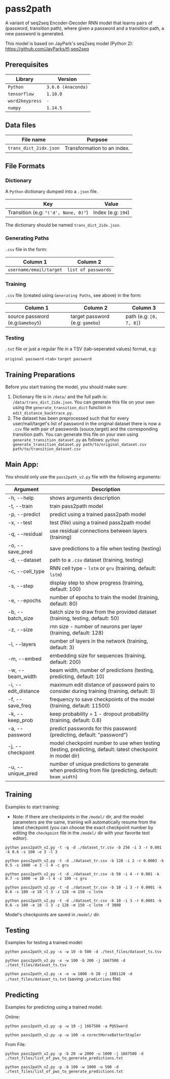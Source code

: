 # pass2path
A variant of seq2seq Encoder-Decoder RNN model that learns pairs of
(password, transition path), where given a password and a transition path, a
new password is generated.

This model is based on JayPark's seq2seq model (Python 2): https://github.com/JayParks/tf-seq2seq

## Prerequisites
|Library         | Version |
|----------------------|----|
|`Python`|  `3.6.6 (Anaconda)`|
|`tensorflow`|  `1.10.0`|
|`word2keypress`|  `-`|
|`numpy`|  `1.14.5`|

## Data files

|File name         | Purpsoe |
|----------------------|----|
|`trans_dict_2idx.json`|  Transformation to an index.|

## File Formats

### Dictionary
A `Python` dictionary dumped into a `.json` file.

|Key       | Value |
|----------------------|----|
|Transition (e.g: `"('d', None, 0)"`)         | Index (e.g: `194`) |

The dictionary should be named `trans_dict_2idx.json`.

### Generating Paths
`.csv` file in the form:

|Column 1        | Column 2 |
|----------------------|----|
|`username/email/target`         | `list of passwords` |

### Training
`.csv` file (created using `Generating Paths`, see above) in the form:

|Column 1  | Column 2 | Column 3 |
|----------|----------|----------|
|source password (e.g:`Gameboy5`)| target password (e.g: `gamebo`) | path (e.g: `[0, 7, 8]`) |

### Testing

`.txt` file or just a regular file in a TSV (tab-seperated values) format, e.g:

`original password` `<tab>` `target password`


## Training Preparations

Before you start training the model, you should make sure:
1. Dictionary file is in `/data/` and the full path is: `/data/trans_dict_2idx.json`. You can generate this file on your own using the `generate_transition_dict` function in `edit_distance_backtrace.py`.
2. The dataset has been preprocessed such that for every user/mail/target's list of password in the original dataset there is now a `.csv` file with pair of passwords (souce,target) and the corresponding transition path. You can generate this file on your own using `generate_transition_dataset.py` as follows: `python generate_transition_dataset.py path/to/original_dataset.csv path/to/transition_dataset.csv`

## Main App:

You should only use the `pass2path_v2.py` file with the following arguments:

|Argument                 | Description                                 |
|-------------------------|---------------------------------------------|
|-h, --help       | shows arguments description             |
|-t, --train      | train pass2path model                   |
|-p, --predict    | predict using a trained pass2path model |
|-x, --test       | test (file) using a trained pass2path model |
|-q, --residual| use residual connections between layers (training) |
|-o, --save_pred| save predictions to a file when testing (testing) |
|-d, --dataset| path to a `.csv` dataset (training, testing)|
|-c, --cell_type| RNN cell type - `lstm` or `gru` (training, default: `lstm`) |
|-s, --step| display step to show progress (training, default: 100) |
|-e, --epochs| number of epochs to train the model (training, default: 80) |
|-b, --batch_size| batch size to draw from the provided dataset (training, testing, default: 50) |
|-z, --size| rnn size - number of neurons per layer (training, default: 128) |
|-l, --layers| number of layers in the network (training, default: 3) |
|-m, --embed| embedding size for sequences (training, default: 200) |
|-w, --beam_width| beam width, number of predictions (testing, predicting, default: 10) |
|-i, --edit_distance| maximum edit distance of password pairs to consider during training (training, default: 3) |
|-f, --save_freq| frequency to save checkpoints of the model (training, default: 11500) |
|-k, --keep_prob| keep probability = 1 - dropout probability (training, default: 0.8) |
|-a, --password| predict passwords for this password (predicting, default: "password") |
|-j, --checkpoint| model checkpoint number to use when testing (testing, predicting, default: latest checkpoint in model dir) |
|-u, --unique_pred| number of unique predictions to generate when predicting from file (predicting, default: `beam_width`) |

## Training

Examples to start training:

* Note: if there are checkpoints in the `/model/` dir, and the model parameters are the same, training will automatically resume from the latest checkpoint (you can choose the exact checkpoint number by editing the `checkpoint` file in the `/model/` dir with your favorite text editor).

`python pass2path_v2.py -t -q -d ./dataset_tr.csv -b 256 -i 3 -r 0.001 -k 0.6 -s 100 -e 3 -l 3`

`python pass2path_v2.py -t -d ./dataset_tr.csv -b 128 -i 2 -r 0.0003 -k 0.5 -s 1000 -e 3 -l 4 -c gru`

`python pass2path_v2.py -t -d ./dataset_tr.csv -b 50 -i 4 -r 0.001 -k 0.7 -s 1000 -e 10 -l 4 -z 100 -c gru`

`python pass2path_v2.py -t -d ./dataset_tr.csv -b 10 -i 3 -r 0.0001 -k 0.6 -s 100 -e 10 -l 3 -z 128 -m 150 -c lstm`

`python pass2path_v2.py -t -d ./dataset_tr.csv -b 10 -i 3 -r 0.0001 -k 0.6 -s 100 -e 10 -l 3 -z 128 -m 150 -c lstm -f 3000`

Model's checkpoints are saved in `/model/` dir.

## Testing

Examples for testing a trained model:

`python pass2path_v2.py -x -w 10 -b 500 -d ./test_files/dataset_ts.tsv`

`python pass2path_v2.py -x -w 100 -b 200 -j 1667500 -d ./test_files/dataset_ts.tsv`

`python pass2path_v2.py -x -o -w 1000 -b 20 -j 1801120 -d ./test_files/dataset_ts.txt` (saving `.predictions` file)

## Predicting

Examples for predicting using a trained model:

Online:

`python pass2path_v2.py -p -w 10 -j 1667500 -a P@SSword`

`python pass2path_v2.py -p -w 100 -a corectHorseBatterStapler`

From File:

`python pass2path_v2.py -p -b 20 -w 2000 -u 1000 -j 1667500 -d ./test_files/list_of_pws_to_generate_predictions.txt`

`python pass2path_v2.py -p -b 100 -w 1000 -u 500 -d ./test_files/list_of_pws_to_generate_predictions.txt`

